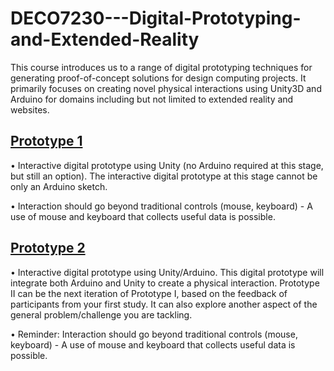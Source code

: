# DECO7230---Digital-Prototyping-and-Extended-Reality
This course introduces us to a range of digital prototyping techniques for generating proof-of-concept solutions for design computing projects. It primarily focuses on creating novel physical interactions using Unity3D and Arduino for domains including but not limited to extended reality and websites.

## [Prototype 1](https://github.com/carriewang1/DECO7230---Digital-Prototyping-and-Extended-Reality/tree/main/Prototype%201)

• Interactive digital prototype using Unity (no Arduino required at this stage, but still an option). The interactive digital prototype at this stage cannot be only an Arduino sketch.

• Interaction should go beyond traditional controls (mouse, keyboard) - A use of mouse and keyboard that collects useful data is possible. 

## [Prototype 2]()
• Interactive digital prototype using Unity/Arduino. This digital prototype will integrate both Arduino and Unity to create a physical interaction. Prototype II can be the next iteration of Prototype I, based on the feedback of participants from your first study. It can also explore another aspect of the general problem/challenge you are tackling.

• Reminder: Interaction should go beyond traditional controls (mouse, keyboard) - A use of mouse and keyboard that collects useful data is possible. 
